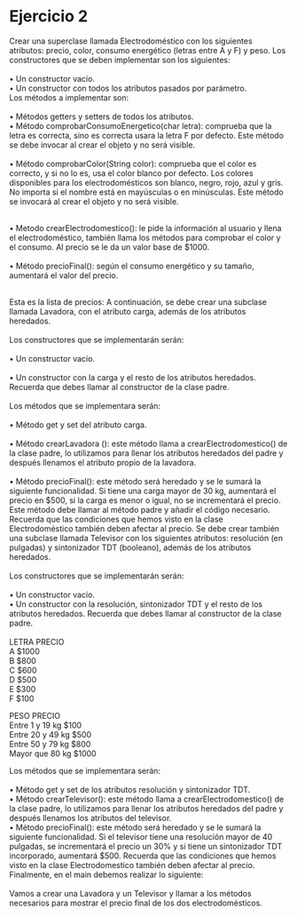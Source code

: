 <h1>Ejercicio 2</h1>

Crear una superclase llamada Electrodoméstico con los siguientes atributos: precio, color,
consumo energético (letras entre A y F) y peso.
Los constructores que se deben implementar son los siguientes:</br></br>
• Un constructor vacío.</br>
• Un constructor con todos los atributos pasados por parámetro.</br>
Los métodos a implementar son:</br></br>
• Métodos getters y setters de todos los atributos.</br>
• Método comprobarConsumoEnergetico(char letra): comprueba que la letra es correcta,
sino es correcta usara la letra F por defecto. Este método se debe invocar al crear el
objeto y no será visible.</br></br>
• Método comprobarColor(String color): comprueba que el color es correcto, y si no lo es,
usa el color blanco por defecto. Los colores disponibles para los electrodomésticos son
blanco, negro, rojo, azul y gris. No importa si el nombre está en mayúsculas o en
minúsculas. Este método se invocará al crear el objeto y no será visible.</br></br>

• Metodo crearElectrodomestico(): le pide la información al usuario y llena el
electrodoméstico, también llama los métodos para comprobar el color y el consumo. Al
precio se le da un valor base de $1000.</br></br>
• Método precioFinal(): según el consumo energético y su tamaño, aumentará el valor del
precio. </br></br> 

Esta es la lista de precios:
A continuación, se debe crear una subclase llamada Lavadora, con el atributo carga,
además de los atributos heredados.</br></br>
Los constructores que se implementarán serán:</br></br>
• Un constructor vacío.</br></br>
• Un constructor con la carga y el resto de los atributos heredados. Recuerda que debes
llamar al constructor de la clase padre.</br></br>
Los métodos que se implementara serán:</br></br>
• Método get y set del atributo carga.</br></br>
• Método crearLavadora (): este método llama a crearElectrodomestico() de la clase
padre, lo utilizamos para llenar los atributos heredados del padre y después llenamos
el atributo propio de la lavadora.</br></br>
• Método precioFinal(): este método será heredado y se le sumará la siguiente
funcionalidad. Si tiene una carga mayor de 30 kg, aumentará el precio en $500, si la
carga es menor o igual, no se incrementará el precio. Este método debe llamar al
método padre y añadir el código necesario. Recuerda que las condiciones que hemos
visto en la clase Electrodoméstico también deben afectar al precio.
Se debe crear también una subclase llamada Televisor con los siguientes atributos:
resolución (en pulgadas) y sintonizador TDT (booleano), además de los atributos
heredados.</br></br>
Los constructores que se implementarán serán:</br></br>
• Un constructor vacío.</br>
• Un constructor con la resolución, sintonizador TDT y el resto de los atributos
heredados. Recuerda que debes llamar al constructor de la clase padre.</br></br>
LETRA PRECIO</br>
 A 	$1000</br>
 B 	$800</br>
 C 	$600</br>
 D	$500</br>
 E 	$300</br>
 F 	$100</br>

PESO PRECIO</br>
Entre 1 y 19 kg $100</br>
Entre 20 y 49 kg $500</br>
Entre 50 y 79 kg $800</br>
Mayor que 80 kg $1000</br>

Los métodos que se implementara serán:</br></br>
• Método get y set de los atributos resolución y sintonizador TDT.</br>
• Método crearTelevisor(): este método llama a crearElectrodomestico() de la clase
padre, lo utilizamos para llenar los atributos heredados del padre y después llenamos
los atributos del televisor.</br>
• Método precioFinal(): este método será heredado y se le sumará la siguiente
funcionalidad. Si el televisor tiene una resolución mayor de 40 pulgadas, se
incrementará el precio un 30% y si tiene un sintonizador TDT incorporado, aumentará
$500. Recuerda que las condiciones que hemos visto en la clase Electrodomestico
también deben afectar al precio.</br>
Finalmente, en el main debemos realizar lo siguiente:</br></br>
Vamos a crear una Lavadora y un Televisor y llamar a los métodos necesarios para mostrar
el precio final de los dos electrodomésticos.
